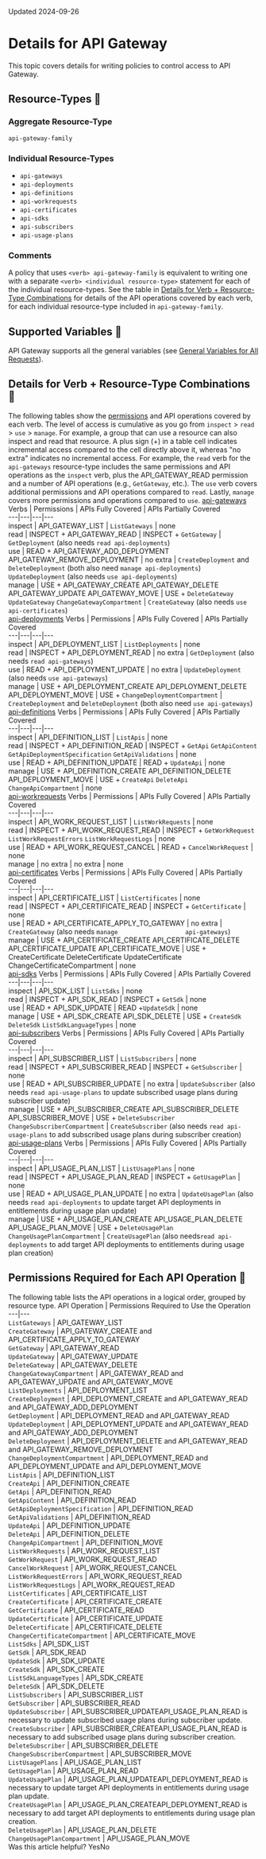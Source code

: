 Updated 2024-09-26
# Details for API Gateway
This topic covers details for writing policies to control access to API Gateway.
## Resource-Types 🔗 
### Aggregate Resource-Type
`api-gateway-family`
### Individual Resource-Types
  * `api-gateways`
  * `api-deployments`
  * `api-definitions`
  * `api-workrequests`
  * `api-certificates`
  * `api-sdks`
  * `api-subscribers`
  * `api-usage-plans`


### Comments
A policy that uses `<verb> api-gateway-family` is equivalent to writing one with a separate `<verb> <individual resource-type>` statement for each of the individual resource-types.
See the table in [Details for Verb + Resource-Type Combinations](https://docs.oracle.com/en-us/iaas/Content/Identity/policyreference/apigatewaypolicyreference.htm#apigatewayverbresourcetypecombination) for details of the API operations covered by each verb, for each individual resource-type included in `api-gateway-family`.
## Supported Variables 🔗 
API Gateway supports all the general variables (see [General Variables for All Requests](https://docs.oracle.com/en-us/iaas/Content/Identity/policyreference/policyreference_topic-General_Variables_for_All_Requests.htm "Use the following general variables for all requests")).
## Details for Verb + Resource-Type Combinations 🔗 
The following tables show the [permissions](https://docs.oracle.com/iaas/Content/Identity/policies/permissions.htm) and API operations covered by each verb. The level of access is cumulative as you go from `inspect` > `read` > `use` > `manage`. For example, a group that can use a resource can also inspect and read that resource. A plus sign (+) in a table cell indicates incremental access compared to the cell directly above it, whereas "no extra" indicates no incremental access. 
For example, the `read` verb for the `api-gateways` resource-type includes the same permissions and API operations as the `inspect` verb, plus the API_GATEWAY_READ permission and a number of API operations (e.g., `GetGateway`, etc.). The `use` verb covers additional permissions and API operations compared to `read`. Lastly, `manage` covers more permissions and operations compared to `use`.
[api-gateways](https://docs.oracle.com/en-us/iaas/Content/Identity/policyreference/apigatewaypolicyreference.htm)
Verbs | Permissions | APIs Fully Covered | APIs Partially Covered  
---|---|---|---  
inspect | API_GATEWAY_LIST | `ListGateways` | none  
read | INSPECT + API_GATEWAY_READ | INSPECT + `GetGateway` | `GetDeployment` (also needs `read api-deployments`)   
use | READ + API_GATEWAY_ADD_DEPLOYMENT API_GATEWAY_REMOVE_DEPLOYMENT | no extra | `CreateDeployment` and `DeleteDeployment` (both also need `manage api-deployments`) `UpdateDeployment` (also needs `use api-deployments`)  
manage | USE + API_GATEWAY_CREATE API_GATEWAY_DELETE API_GATEWAY_UPDATE API_GATEWAY_MOVE | USE + `DeleteGateway` `UpdateGateway` `ChangeGatewayCompartment` | `CreateGateway` (also needs `use                   api-certificates`)  
[api-deployments](https://docs.oracle.com/en-us/iaas/Content/Identity/policyreference/apigatewaypolicyreference.htm)
Verbs | Permissions | APIs Fully Covered | APIs Partially Covered  
---|---|---|---  
inspect | API_DEPLOYMENT_LIST | `ListDeployments` | none  
read | INSPECT + API_DEPLOYMENT_READ | no extra | `GetDeployment` (also needs `read api-gateways`)   
use | READ + API_DEPLOYMENT_UPDATE | no extra | `UpdateDeployment` (also needs `use api-gateways`)   
manage | USE + API_DEPLOYMENT_CREATE API_DEPLOYMENT_DELETE API_DEPLOYMENT_MOVE | USE + `ChangeDeploymentCompartment` | `CreateDeployment` and `DeleteDeployment` (both also need `use api-gateways`)   
[api-definitions](https://docs.oracle.com/en-us/iaas/Content/Identity/policyreference/apigatewaypolicyreference.htm)
Verbs | Permissions | APIs Fully Covered | APIs Partially Covered  
---|---|---|---  
inspect | API_DEFINITION_LIST | `ListApis` | none  
read | INSPECT + API_DEFINITION_READ | INSPECT + `GetApi` `GetApiContent` `GetApiDeploymentSpecification` `GetApiValidations` |  none  
use | READ + API_DEFINITION_UPDATE | READ + `UpdateApi` |  none  
manage | USE + API_DEFINITION_CREATE API_DEFINITION_DELETE API_DEPLOYMENT_MOVE | USE + `CreateApi` `DeleteApi` `ChangeApiCompartment` |  none  
[api-workrequests](https://docs.oracle.com/en-us/iaas/Content/Identity/policyreference/apigatewaypolicyreference.htm)
Verbs | Permissions | APIs Fully Covered | APIs Partially Covered  
---|---|---|---  
inspect | API_WORK_REQUEST_LIST | `ListWorkRequests` | none  
read | INSPECT + API_WORK_REQUEST_READ | INSPECT + `GetWorkRequest` `ListWorkRequestErrors` `ListWorkRequestLogs` | none  
use | READ + API_WORK_REQUEST_CANCEL | READ + `CancelWorkRequest` | none  
manage | no extra | no extra | none  
[api-certificates](https://docs.oracle.com/en-us/iaas/Content/Identity/policyreference/apigatewaypolicyreference.htm)
Verbs | Permissions | APIs Fully Covered | APIs Partially Covered  
---|---|---|---  
inspect | API_CERTIFICATE_LIST | `ListCertificates` | none  
read | INSPECT + API_CERTIFICATE_READ | INSPECT + `GetCertificate` | none  
use | READ + API_CERTIFICATE_APPLY_TO_GATEWAY | no extra | `CreateGateway` (also needs `manage                   api-gateways`)  
manage | USE + API_CERTIFICATE_CREATE API_CERTIFICATE_DELETE API_CERTIFICATE_UPDATE API_CERTIFICATE_MOVE | USE + CreateCertificate DeleteCertificate UpdateCertificate ChangeCertificateCompartment | none  
[api-sdks](https://docs.oracle.com/en-us/iaas/Content/Identity/policyreference/apigatewaypolicyreference.htm)
Verbs | Permissions | APIs Fully Covered | APIs Partially Covered  
---|---|---|---  
inspect | API_SDK_LIST | `ListSdks` | none  
read | INSPECT + API_SDK_READ | INSPECT + `GetSdk` | none  
use | READ + API_SDK_UPDATE |  READ +`UpdateSdk` | none  
manage | USE + API_SDK_CREATE API_SDK_DELETE | USE + `CreateSdk` `DeleteSdk` `ListSdkLanguageTypes` | none  
[api-subscribers](https://docs.oracle.com/en-us/iaas/Content/Identity/policyreference/apigatewaypolicyreference.htm)
Verbs | Permissions | APIs Fully Covered | APIs Partially Covered  
---|---|---|---  
inspect | API_SUBSCRIBER_LIST | `ListSubscribers` | none  
read | INSPECT + API_SUBSCRIBER_READ | INSPECT + `GetSubscriber` | none  
use | READ + API_SUBSCRIBER_UPDATE |  no extra | `UpdateSubscriber` (also needs `read api-usage-plans` to update subscribed usage plans during subscriber update)  
manage | USE + API_SUBSCRIBER_CREATE API_SUBSCRIBER_DELETE API_SUBSCRIBER_MOVE |  USE + `DeleteSubscriber` `ChangeSubscriberCompartment` | `CreateSubscriber` (also needs `read api-usage-plans` to add subscribed usage plans during subscriber creation)  
[api-usage-plans](https://docs.oracle.com/en-us/iaas/Content/Identity/policyreference/apigatewaypolicyreference.htm)
Verbs | Permissions | APIs Fully Covered | APIs Partially Covered  
---|---|---|---  
inspect | API_USAGE_PLAN_LIST | `ListUsagePlans` | none  
read | INSPECT + API_USAGE_PLAN_READ | INSPECT + `GetUsagePlan` | none  
use | READ + API_USAGE_PLAN_UPDATE |  no extra | `UpdateUsagePlan` (also needs `read api-deployments` to update target API deployments in entitlements during usage plan update)  
manage | USE + API_USAGE_PLAN_CREATE API_USAGE_PLAN_DELETE API_USAGE_PLAN_MOVE |  USE + `DeleteUsagePlan` `ChangeUsagePlanCompartment` | `CreateUsagePlan` (also needs`read api-deployments` to add target API deployments to entitlements during usage plan creation)  
## Permissions Required for Each API Operation 🔗 
The following table lists the API operations in a logical order, grouped by resource type. 
API Operation | Permissions Required to Use the Operation  
---|---  
`ListGateways` | API_GATEWAY_LIST  
`CreateGateway` | API_GATEWAY_CREATE and API_CERTIFICATE_APPLY_TO_GATEWAY  
`GetGateway` | API_GATEWAY_READ  
`UpdateGateway` | API_GATEWAY_UPDATE  
`DeleteGateway` | API_GATEWAY_DELETE  
`ChangeGatewayCompartment` | API_GATEWAY_READ and API_GATEWAY_UPDATE and API_GATEWAY_MOVE  
`ListDeployments` | API_DEPLOYMENT_LIST  
`CreateDeployment` |  API_DEPLOYMENT_CREATE and API_GATEWAY_READ and API_GATEWAY_ADD_DEPLOYMENT  
`GetDeployment` | API_DEPLOYMENT_READ and API_GATEWAY_READ  
`UpdateDeployment` | API_DEPLOYMENT_UPDATE and API_GATEWAY_READ and API_GATEWAY_ADD_DEPLOYMENT  
`DeleteDeployment` | API_DEPLOYMENT_DELETE and API_GATEWAY_READ and API_GATEWAY_REMOVE_DEPLOYMENT  
`ChangeDeploymentCompartment` | API_DEPLOYMENT_READ and API_DEPLOYMENT_UPDATE and API_DEPLOYMENT_MOVE  
`ListApis` | API_DEFINITION_LIST  
`CreateApi` | API_DEFINITION_CREATE  
`GetApi` | API_DEFINITION_READ  
`GetApiContent` | API_DEFINITION_READ  
`GetApiDeploymentSpecification` | API_DEFINITION_READ  
`GetApiValidations` | API_DEFINITION_READ  
`UpdateApi` | API_DEFINITION_UPDATE   
`DeleteApi` | API_DEFINITION_DELETE  
`ChangeApiCompartment` | API_DEFINITION_MOVE  
`ListWorkRequests` |  API_WORK_REQUEST_LIST  
`GetWorkRequest` |  API_WORK_REQUEST_READ  
`CancelWorkRequest` |  API_WORK_REQUEST_CANCEL  
`ListWorkRequestErrors` |  API_WORK_REQUEST_READ  
`ListWorkRequestLogs` |  API_WORK_REQUEST_READ  
`ListCertificates` | API_CERTIFICATE_LIST  
`CreateCertificate` | API_CERTIFICATE_CREATE  
`GetCertificate` | API_CERTIFICATE_READ  
`UpdateCertificate` | API_CERTIFICATE_UPDATE  
`DeleteCertificate` | API_CERTIFICATE_DELETE  
`ChangeCertificateCompartment` | API_CERTIFICATE_MOVE  
`ListSdks` | API_SDK_LIST  
`GetSdk` | API_SDK_READ  
`UpdateSdk` | API_SDK_UPDATE  
`CreateSdk` | API_SDK_CREATE  
`ListSdkLanguageTypes` | API_SDK_CREATE  
`DeleteSdk` | API_SDK_DELETE  
`ListSubscribers` | API_SUBSCRIBER_LIST  
`GetSubscriber` | API_SUBSCRIBER_READ  
`UpdateSubscriber` | API_SUBSCRIBER_UPDATEAPI_USAGE_PLAN_READ is necessary to update subscribed usage plans during subscriber update.  
`CreateSubscriber` | API_SUBSCRIBER_CREATEAPI_USAGE_PLAN_READ is necessary to add subscribed usage plans during subscriber creation.  
`DeleteSubscriber` | API_SUBSCRIBER_DELETE  
`ChangeSubscriberCompartment` | API_SUBSCRIBER_MOVE  
`ListUsagePlans` | API_USAGE_PLAN_LIST  
`GetUsagePlan` | API_USAGE_PLAN_READ  
`UpdateUsagePlan` | API_USAGE_PLAN_UPDATEAPI_DEPLOYMENT_READ is necessary to update target API deployments in entitlements during usage plan update.  
`CreateUsagePlan` | API_USAGE_PLAN_CREATEAPI_DEPLOYMENT_READ is necessary to add target API deployments to entitlements during usage plan creation.  
`DeleteUsagePlan` | API_USAGE_PLAN_DELETE  
`ChangeUsagePlanCompartment` | API_USAGE_PLAN_MOVE  
Was this article helpful?
YesNo

